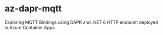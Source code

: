 # az-dapr-mqtt
Exploring MQTT Bindings using DAPR and .NET 6 HTTP endpoint deployed in Azure Container Apps
